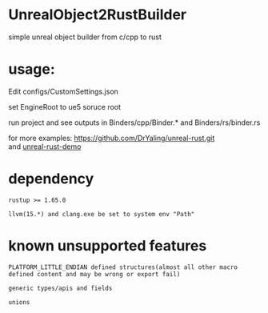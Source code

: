 # UnrealObject2RustBuilder
simple unreal object builder from c/cpp to rust

# usage:

Edit configs/CustomSettings.json

set EngineRoot to ue5 soruce root

run  project and see outputs in Binders/cpp/Binder.* and Binders/rs/binder.rs

for more examples: https://github.com/DrYaling/unreal-rust.git  
and [unreal-rust-demo](https://github.com/DrYaling/bulket.git)  
# dependency
 
    rustup >= 1.65.0
 
    llvm(15.*) and clang.exe be set to system env "Path"
# known unsupported features

    PLATFORM_LITTLE_ENDIAN defined structures(almost all other macro defined content and may be wrong or export fail)
    
    generic types/apis and fields
    
    unions
    
  
